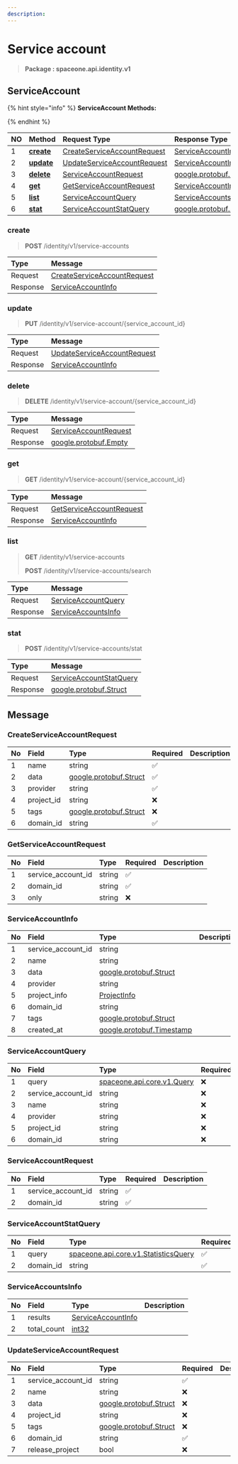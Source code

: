 ```yaml
---
description:  
---
```

# Service account

>  **Package : spaceone.api.identity.v1**

## ServiceAccount

{% hint style="info" %}
**ServiceAccount Methods:**

{%  endhint %}


| NO |  Method | Request Type | Response Type | Description |
| :--- | :--- | :--- | :--- | :--- |
| 1 | [**create**](service-account.md#create)| [CreateServiceAccountRequest](service-account.md#createserviceaccountrequest) | [ServiceAccountInfo](service-account.md#serviceaccountinfo) |  |
| 2 | [**update**](service-account.md#update)| [UpdateServiceAccountRequest](service-account.md#updateserviceaccountrequest) | [ServiceAccountInfo](service-account.md#serviceaccountinfo) |  |
| 3 | [**delete**](service-account.md#delete)| [ServiceAccountRequest](service-account.md#serviceaccountrequest) |[google.protobuf.Empty](https://github.com/protocolbuffers/protobuf/blob/master/src/google/protobuf/empty.proto)|  |
| 4 | [**get**](service-account.md#get)| [GetServiceAccountRequest](service-account.md#getserviceaccountrequest) | [ServiceAccountInfo](service-account.md#serviceaccountinfo) |  |
| 5 | [**list**](service-account.md#list)| [ServiceAccountQuery](service-account.md#serviceaccountquery) | [ServiceAccountsInfo](service-account.md#serviceaccountsinfo) |  |
| 6 | [**stat**](service-account.md#stat)| [ServiceAccountStatQuery](service-account.md#serviceaccountstatquery) |[google.protobuf.Struct](https://github.com/protocolbuffers/protobuf/blob/master/src/google/protobuf/struct.proto)|  | 
 
 
 
 
### create
> **POST** /identity/v1/service-accounts
>


| Type | Message |
| :--- | :--- |
| Request | [CreateServiceAccountRequest](service-account.md#createserviceaccountrequest) |
| Response |  [ServiceAccountInfo](service-account.md#serviceaccountinfo)  |
 
 
 
 
 
### update
> **PUT** /identity/v1/service-account/{service_account_id}
>


| Type | Message |
| :--- | :--- |
| Request | [UpdateServiceAccountRequest](service-account.md#updateserviceaccountrequest) |
| Response |  [ServiceAccountInfo](service-account.md#serviceaccountinfo)  |
 
 
 
 
 
### delete
> **DELETE** /identity/v1/service-account/{service_account_id}
>


| Type | Message |
| :--- | :--- |
| Request | [ServiceAccountRequest](service-account.md#serviceaccountrequest) |
| Response | [google.protobuf.Empty](https://github.com/protocolbuffers/protobuf/blob/master/src/google/protobuf/empty.proto) |
 
 
 
 
 
### get
> **GET** /identity/v1/service-account/{service_account_id}
>


| Type | Message |
| :--- | :--- |
| Request | [GetServiceAccountRequest](service-account.md#getserviceaccountrequest) |
| Response |  [ServiceAccountInfo](service-account.md#serviceaccountinfo)  |
 
 
 
 
 
### list
> **GET** /identity/v1/service-accounts
>
> **POST** /identity/v1/service-accounts/search



| Type | Message |
| :--- | :--- |
| Request | [ServiceAccountQuery](service-account.md#serviceaccountquery) |
| Response |  [ServiceAccountsInfo](service-account.md#serviceaccountsinfo)  |
 
 
 
 
 
### stat
> **POST** /identity/v1/service-accounts/stat
>


| Type | Message |
| :--- | :--- |
| Request | [ServiceAccountStatQuery](service-account.md#serviceaccountstatquery) |
| Response | [google.protobuf.Struct](https://github.com/protocolbuffers/protobuf/blob/master/src/google/protobuf/struct.proto) |


## 

## Message

### CreateServiceAccountRequest
| No | Field | Type | Required | Description |
| :--- | :--- | :--- | :--- | :--- |
| 1 | name |string|✅||
| 2 | data |[google.protobuf.Struct](https://github.com/protocolbuffers/protobuf/blob/master/src/google/protobuf/struct.proto)|✅||
| 3 | provider |string|✅||
| 4 | project_id |string|❌||
| 5 | tags |[google.protobuf.Struct](https://github.com/protocolbuffers/protobuf/blob/master/src/google/protobuf/struct.proto)|❌||
| 6 | domain_id |string|✅||

### GetServiceAccountRequest
| No | Field | Type | Required | Description |
| :--- | :--- | :--- | :--- | :--- |
| 1 | service_account_id |string|✅||
| 2 | domain_id |string|✅||
| 3 | only |string|❌||

### ServiceAccountInfo
| No | Field | Type |  Description |
| :--- | :--- | :--- | :--- |
| 1 | service_account_id |string||
| 2 | name |string||
| 3 | data |[google.protobuf.Struct](https://github.com/protocolbuffers/protobuf/blob/master/src/google/protobuf/struct.proto)||
| 4 | provider |string||
| 5 | project_info |[ProjectInfo](service-account.md#projectinfo)||
| 6 | domain_id |string||
| 7 | tags |[google.protobuf.Struct](https://github.com/protocolbuffers/protobuf/blob/master/src/google/protobuf/struct.proto)||
| 8 | created_at |[google.protobuf.Timestamp](https://github.com/protocolbuffers/protobuf/blob/master/src/google/protobuf/timestamp.proto)||

### ServiceAccountQuery
| No | Field | Type | Required | Description |
| :--- | :--- | :--- | :--- | :--- |
| 1 | query |[spaceone.api.core.v1.Query](https://spaceone-dev.gitbook.io/api-reference/common-v1/search-query)|❌||
| 2 | service_account_id |string|❌||
| 3 | name |string|❌||
| 4 | provider |string|❌||
| 5 | project_id |string|❌||
| 6 | domain_id |string|❌||

### ServiceAccountRequest
| No | Field | Type | Required | Description |
| :--- | :--- | :--- | :--- | :--- |
| 1 | service_account_id |string|✅||
| 2 | domain_id |string|✅||

### ServiceAccountStatQuery
| No | Field | Type | Required | Description |
| :--- | :--- | :--- | :--- | :--- |
| 1 | query |[spaceone.api.core.v1.StatisticsQuery](https://spaceone-dev.gitbook.io/api-reference/common-v1/statistics-query)|✅||
| 2 | domain_id |string|✅||

### ServiceAccountsInfo
| No | Field | Type |  Description |
| :--- | :--- | :--- | :--- |
| 1 | results |[ServiceAccountInfo](service-account.md#serviceaccountinfo)||
| 2 | total_count |[int32](https://github.com/protocolbuffers/protobuf/blob/master/src/google/protobuf/type.proto)||

### UpdateServiceAccountRequest
| No | Field | Type | Required | Description |
| :--- | :--- | :--- | :--- | :--- |
| 1 | service_account_id |string|✅||
| 2 | name |string|❌||
| 3 | data |[google.protobuf.Struct](https://github.com/protocolbuffers/protobuf/blob/master/src/google/protobuf/struct.proto)|❌||
| 4 | project_id |string|❌||
| 5 | tags |[google.protobuf.Struct](https://github.com/protocolbuffers/protobuf/blob/master/src/google/protobuf/struct.proto)|❌||
| 6 | domain_id |string|✅||
| 7 | release_project |bool|❌||
